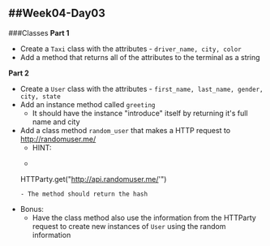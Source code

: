 ##Week04-Day03
---
###Classes
**Part 1**
- Create a `Taxi` class with the attributes - `driver_name, city, color`
- Add a method that returns all of the attributes to the terminal as a string

**Part 2**
- Create a `User` class with the attributes - `first_name, last_name, gender, city, state`
- Add an instance method called `greeting`
  - It should have the instance "introduce" itself by returning it's full name and city
- Add a class method `random_user` that makes a HTTP request to http://randomuser.me/
  - HINT:
  - ```
  HTTParty.get("http://api.randomuser.me/'")
  ```
  - The method should return the hash
- Bonus:
  - Have the class method also use the information from the HTTParty request to create new instances of `User` using the random information

